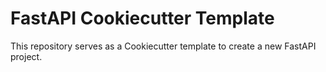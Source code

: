 # FastAPI Cookiecutter Template

This repository serves as a Cookiecutter template to create a new FastAPI project.
